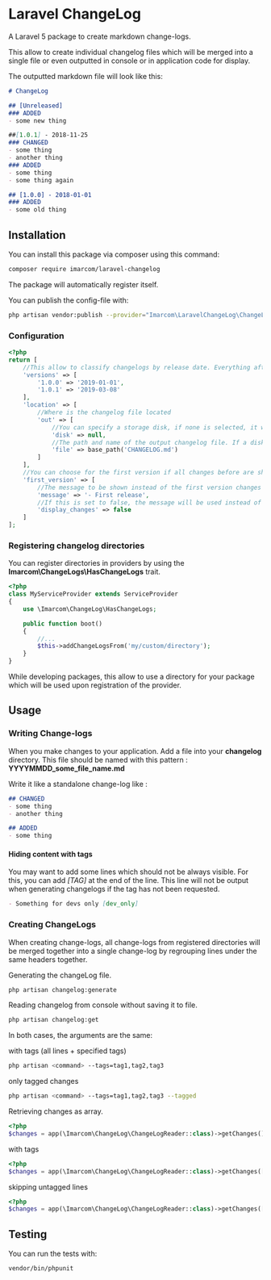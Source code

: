 # Laravel ChangeLog
A Laravel 5 package to create markdown change-logs.

This allow to create individual changelog files which will be merged into a single file or even outputted in console or in application code for display.

The outputted markdown file will look like this:

```markdown
# ChangeLog

## [Unreleased]
### ADDED
- some new thing

##[1.0.1] - 2018-11-25
### CHANGED
- some thing
- another thing
### ADDED
- some thing
- some thing again

## [1.0.0] - 2018-01-01
### ADDED
- some old thing
```

## Installation

You can install this package via composer using this command:

```bash
composer require imarcom/laravel-changelog
```

The package will automatically register itself.

You can publish the config-file with:

```bash
php artisan vendor:publish --provider="Imarcom\LaravelChangeLog\ChangeLogServiceProvider"
```

### Configuration

```php
<?php
return [
    //This allow to classify changelogs by release date. Everything after the last version will be unreleased.
    'versions' => [
        '1.0.0' => '2019-01-01',
        '1.0.1' => '2019-03-08'    
    ], 
    'location' => [
        //Where is the changelog file located
        'out' => [
            //You can specify a storage disk, if none is selected, it will but put locally at the set path.
            'disk' => null,
            //The path and name of the output changelog file. If a disk is selected, this will be retrieved on the disk.
            'file' => base_path('CHANGELOG.md')
        ]
    ],
    //You can choose for the first version if all changes before are shown or if a single message is used instead.
    'first_version' => [
        //The message to be shown instead of the first version changes
        'message' => '- First release',
        //If this is set to false, the message will be used instead of showing changes for the first version.
        'display_changes' => false
    ]
];
```

### Registering changelog directories
You can register directories in providers by using the **Imarcom\ChangeLogs\HasChangeLogs** trait.
```php
<?php
class MyServiceProvider extends ServiceProvider
{
    use \Imarcom\ChangeLog\HasChangeLogs;

    public function boot()
    {
        //...
        $this->addChangeLogsFrom('my/custom/directory');
    }
}
```
While developing packages, this allow to use a directory for your package which will be used upon registration of the provider.


## Usage
### Writing Change-logs
When you make changes to your application. Add a file into your **changelog** directory. This file should be named with this pattern : **YYYYMMDD_some_file_name.md**

Write it like a standalone change-log like :

```markdown
## CHANGED
- some thing
- another thing

## ADDED
- some thing
```

#### Hiding content with tags
You may want to add some lines which should not be always visible. For this, you can add *[TAG]* at the end of the line. This line will not be output when generating changelogs if the tag has not been requested.
```markdown
- Something for devs only [dev_only]
```

### Creating ChangeLogs
When creating change-logs, all change-logs from registered directories will be merged together into a single change-log by regrouping lines under the same headers together.

Generating the changeLog file.

```bash
php artisan changelog:generate
```


Reading changelog from console without saving it to file.

```bash
php artisan changelog:get
```

In both cases, the arguments are the same:

with tags (all lines + specified tags)
```bash
php artisan <command> --tags=tag1,tag2,tag3
```
only tagged changes
```bash
php artisan <command> --tags=tag1,tag2,tag3 --tagged
```


Retrieving changes as array.

```php
<?php
$changes = app(\Imarcom\ChangeLog\ChangeLogReader::class)->getChanges();
```
with tags
```php
<?php
$changes = app(\Imarcom\ChangeLog\ChangeLogReader::class)->getChanges(['tag1','tag2','tag3']);
```
skipping untagged lines
```php
<?php
$changes = app(\Imarcom\ChangeLog\ChangeLogReader::class)->getChanges(['tag1','tag2','tag3'],true);
```

## Testing

You can run the tests with:

```bash
vendor/bin/phpunit
```
